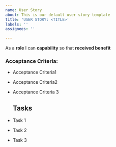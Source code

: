```yaml
---
name: User Story
about: This is our default user story template
title: 'USER STORY: <TITLE>'
labels: ''
assignees: ''

---
```


As a **role** I can **capability** so that **received benefit**

  
  ### Acceptance Criteria:
- Acceptance Criteria1
- Acceptance Criteria2
- Acceptance Criteria 3

  ## Tasks
- Task 1
- Task 2 
- Task 3
